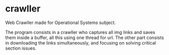 # crawller
Web Crawller made for Operational Systems subject.

The program consists in a crawller who captures all img links and saves them inside a buffer, all this using one thread for url. The other part consists in downloading the links simultaneously, and focusing on solving critical section issues.
